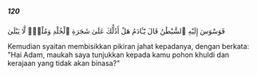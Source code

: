##### 120

<span class="ayah">فَوَسْوَسَ إِلَيْهِ ٱلشَّيْطَٰنُ قَالَ يَٰٓـَٔادَمُ هَلْ أَدُلُّكَ عَلَىٰ شَجَرَةِ ٱلْخُلْدِ وَمُلْكٍۢ لَّا يَبْلَىٰ</span>

<span class="ayah_translation">Kemudian syaitan membisikkan pikiran jahat kepadanya, dengan berkata: "Hai Adam, maukah saya tunjukkan kepada kamu pohon khuldi dan kerajaan yang tidak akan binasa?"</span>
